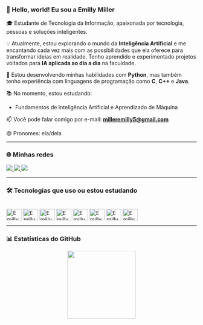 ### 👋 Hello, world! Eu sou a Emilly Miller

🎓 Estudante de Tecnologia da Informação, apaixonada por tecnologia, pessoas e soluções inteligentes.

💡 Atualmente, estou explorando o mundo da **Inteligência Artificial** e me encantando cada vez mais com as possibilidades que ela oferece para transformar ideias em realidade. Tenho aprendido e experimentado projetos voltados para **IA aplicada ao dia a dia** na faculdade.

🚀 Estou desenvolvendo minhas habilidades com **Python**, mas também tenho experiência com linguagens de programação como **C**, **C++** e **Java**.

📚 No momento, estou estudando:
- Fundamentos de Inteligência Artificial e Aprendizado de Máquina

📫 Você pode falar comigo por e-mail: **milleremilly5@gmail.com**

😄 Pronomes: ela/dela

---

### 🌐 Minhas redes

<div>
  <a href="https://www.linkedin.com/in/emilly-miller-8b624a303/" target="_blank">
    <img src="https://img.shields.io/badge/-LinkedIn-%230077B5?style=for-the-badge&logo=linkedin&logoColor=white" />
  </a>
  <a href="https://www.instagram.com/emillymilleer/" target="_blank">
    <img src="https://img.shields.io/badge/-Instagram-%23E4405F?style=for-the-badge&logo=instagram&logoColor=white" />
  </a>
  <a href="mailto:milleremilly5@gmail.com">
    <img src="https://img.shields.io/badge/-Gmail-D14836?style=for-the-badge&logo=gmail&logoColor=white"/>
  </a>
</div>

---

### 🛠️ Tecnologias que uso ou estou estudando

<div style="display: inline_block"><br>
  <img align="center" alt="Emilly-C" height="30" width="40" src="https://cdn.jsdelivr.net/gh/devicons/devicon/icons/c/c-original.svg">
  <img align="center" alt="Emilly-Cpp" height="30" width="40" src="https://cdn.jsdelivr.net/gh/devicons/devicon/icons/cplusplus/cplusplus-original.svg">
  <img align="center" alt="Emilly-Java" height="30" width="40" src="https://cdn.jsdelivr.net/gh/devicons/devicon/icons/java/java-original.svg">
  <img align="center" alt="Emilly-Python" height="30" width="40" src="https://cdn.jsdelivr.net/gh/devicons/devicon/icons/python/python-original.svg">
  <img align="center" alt="Emilly-HTML" height="30" width="40" src="https://cdn.jsdelivr.net/gh/devicons/devicon/icons/html5/html5-original.svg">
  <img align="center" alt="Emilly-CSS" height="30" width="40" src="https://cdn.jsdelivr.net/gh/devicons/devicon/icons/css3/css3-original.svg">
  <img align="center" alt="Emilly-PostgreSQL" height="30" width="40" src="https://cdn.jsdelivr.net/gh/devicons/devicon/icons/postgresql/postgresql-original.svg">
  <img align="center" alt="Emilly-MySQL" height="30" width="40" src="https://cdn.jsdelivr.net/gh/devicons/devicon/icons/mysql/mysql-original.svg">
</div>

---

### 📊 Estatísticas do GitHub

<div align="center">
  <a href="https://github.com/emmily5">
    <img height="180em" src="https://github-readme-stats.vercel.app/api?username=emmily5&show_icons=true&theme=dark&include_all_commits=true&count_private=true"/>
  </a>
</div>

